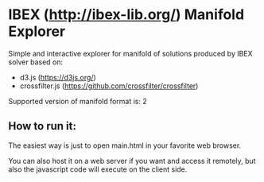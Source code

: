 # IBEX (http://ibex-lib.org/) Manifold Explorer

Simple and interactive explorer for manifold of solutions produced by IBEX solver based on:

- d3.js (https://d3js.org/)
- crossfilter.js (https://github.com/crossfilter/crossfilter)

Supported version of manifold format is: 2

## How to run it:

The easiest way is just to open main.html in your favorite web browser.

You can also host it on a web server if you want and access it remotely, but also the javascript code will execute on the client side.
